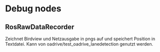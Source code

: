 # Debug nodes

## RosRawDataRecorder
Zeichnet Birdview und Netzausgabe in pngs auf und speichert Position in Textdatei.
Kann von oadrive/test_oadrive_lanedetection genutzt werden.